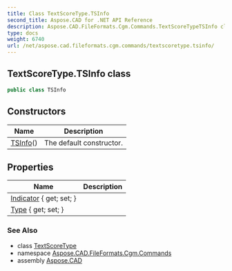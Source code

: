 ```yaml
---
title: Class TextScoreType.TSInfo
second_title: Aspose.CAD for .NET API Reference
description: Aspose.CAD.FileFormats.Cgm.Commands.TextScoreTypeTSInfo class. 
type: docs
weight: 6740
url: /net/aspose.cad.fileformats.cgm.commands/textscoretype.tsinfo/
---
```

## TextScoreType.TSInfo class

```csharp
public class TSInfo
```

## Constructors

| Name | Description |
| --- | --- |
| [TSInfo](../../aspose.cad.fileformats.cgm.commands/textscoretype.tsinfo/.ctor)() | The default constructor. |

## Properties

| Name | Description |
| --- | --- |
| [Indicator](../../aspose.cad.fileformats.cgm.commands/textscoretype.tsinfo/indicator) { get; set; } |  |
| [Type](../../aspose.cad.fileformats.cgm.commands/textscoretype.tsinfo/type) { get; set; } |  |

### See Also

* class [TextScoreType](../textscoretype/)
* namespace [Aspose.CAD.FileFormats.Cgm.Commands](../../aspose.cad.fileformats.cgm.commands/)
* assembly [Aspose.CAD](../../)


